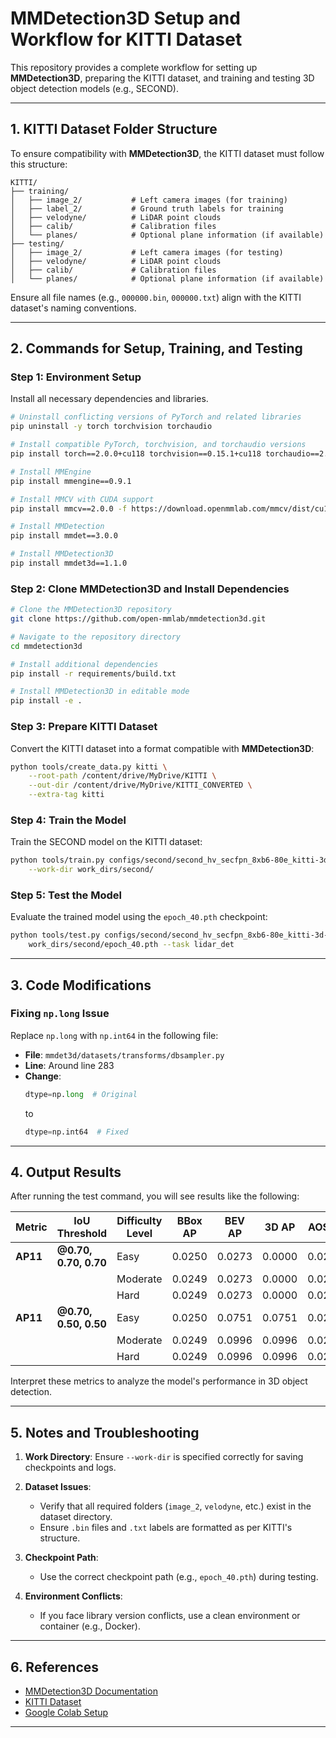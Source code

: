 
# **MMDetection3D Setup and Workflow for KITTI Dataset**

This repository provides a complete workflow for setting up **MMDetection3D**, preparing the KITTI dataset, and training and testing 3D object detection models (e.g., SECOND).

---

## **1. KITTI Dataset Folder Structure**

To ensure compatibility with **MMDetection3D**, the KITTI dataset must follow this structure:

```plaintext
KITTI/
├── training/
│   ├── image_2/           # Left camera images (for training)
│   ├── label_2/           # Ground truth labels for training
│   ├── velodyne/          # LiDAR point clouds
│   ├── calib/             # Calibration files
│   └── planes/            # Optional plane information (if available)
├── testing/
│   ├── image_2/           # Left camera images (for testing)
│   ├── velodyne/          # LiDAR point clouds
│   ├── calib/             # Calibration files
│   └── planes/            # Optional plane information (if available)
```

Ensure all file names (e.g., `000000.bin`, `000000.txt`) align with the KITTI dataset's naming conventions.

---

## **2. Commands for Setup, Training, and Testing**

### **Step 1: Environment Setup**
Install all necessary dependencies and libraries.

```bash
# Uninstall conflicting versions of PyTorch and related libraries
pip uninstall -y torch torchvision torchaudio

# Install compatible PyTorch, torchvision, and torchaudio versions
pip install torch==2.0.0+cu118 torchvision==0.15.1+cu118 torchaudio==2.0.1 --extra-index-url https://download.pytorch.org/whl/cu118

# Install MMEngine
pip install mmengine==0.9.1

# Install MMCV with CUDA support
pip install mmcv==2.0.0 -f https://download.openmmlab.com/mmcv/dist/cu118/torch2.0.0/index.html

# Install MMDetection
pip install mmdet==3.0.0

# Install MMDetection3D
pip install mmdet3d==1.1.0
```

### **Step 2: Clone MMDetection3D and Install Dependencies**

```bash
# Clone the MMDetection3D repository
git clone https://github.com/open-mmlab/mmdetection3d.git

# Navigate to the repository directory
cd mmdetection3d

# Install additional dependencies
pip install -r requirements/build.txt

# Install MMDetection3D in editable mode
pip install -e .
```

### **Step 3: Prepare KITTI Dataset**
Convert the KITTI dataset into a format compatible with **MMDetection3D**:

```bash
python tools/create_data.py kitti \
    --root-path /content/drive/MyDrive/KITTI \
    --out-dir /content/drive/MyDrive/KITTI_CONVERTED \
    --extra-tag kitti
```

### **Step 4: Train the Model**
Train the SECOND model on the KITTI dataset:

```bash
python tools/train.py configs/second/second_hv_secfpn_8xb6-80e_kitti-3d-car.py \
    --work-dir work_dirs/second/
```

### **Step 5: Test the Model**
Evaluate the trained model using the `epoch_40.pth` checkpoint:

```bash
python tools/test.py configs/second/second_hv_secfpn_8xb6-80e_kitti-3d-car.py \
    work_dirs/second/epoch_40.pth --task lidar_det
```

---

## **3. Code Modifications**

### **Fixing `np.long` Issue**
Replace `np.long` with `np.int64` in the following file:
- **File**: `mmdet3d/datasets/transforms/dbsampler.py`
- **Line**: Around line 283
- **Change**:
  ```python
  dtype=np.long  # Original
  ```
  to
  ```python
  dtype=np.int64  # Fixed
  ```

---

## **4. Output Results**

After running the test command, you will see results like the following:

| Metric       | IoU Threshold       | Difficulty Level | BBox AP | BEV AP  | 3D AP   | AOS  |
|--------------|---------------------|------------------|---------|---------|---------|------|
| **AP11**     | **@0.70, 0.70, 0.70** | Easy             | 0.0250  | 0.0273  | 0.0000  | 0.02 |
|              |                     | Moderate         | 0.0249  | 0.0273  | 0.0000  | 0.02 |
|              |                     | Hard             | 0.0249  | 0.0273  | 0.0000  | 0.02 |
| **AP11**     | **@0.70, 0.50, 0.50** | Easy             | 0.0250  | 0.0751  | 0.0751  | 0.02 |
|              |                     | Moderate         | 0.0249  | 0.0996  | 0.0996  | 0.02 |
|              |                     | Hard             | 0.0249  | 0.0996  | 0.0996  | 0.02 |

Interpret these metrics to analyze the model's performance in 3D object detection.

---

## **5. Notes and Troubleshooting**
1. **Work Directory**:
   Ensure `--work-dir` is specified correctly for saving checkpoints and logs.

2. **Dataset Issues**:
   - Verify that all required folders (`image_2`, `velodyne`, etc.) exist in the dataset directory.
   - Ensure `.bin` files and `.txt` labels are formatted as per KITTI's structure.

3. **Checkpoint Path**:
   - Use the correct checkpoint path (e.g., `epoch_40.pth`) during testing.

4. **Environment Conflicts**:
   - If you face library version conflicts, use a clean environment or container (e.g., Docker).

---

## **6. References**
- [MMDetection3D Documentation](https://mmdetection3d.readthedocs.io/en/latest/)
- [KITTI Dataset](http://www.cvlibs.net/datasets/kitti/)
- [Google Colab Setup](https://colab.research.google.com/)

---
